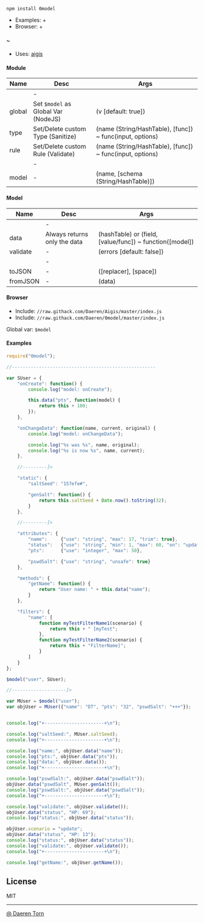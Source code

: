 `npm install 0model`

* Examples: +
* Browser: +

#### ~

* Uses: [aigis][2]


#### Module

| Name        | Desc        | Args			|
|-------------|-------------|-------------|
|             | -           ||
| global      | Set `$model` as Global Var (NodeJS)  				| (v [default: true]) 				|
| type        | Set/Delete custom Type (Sanitize) 					| (name (String/HashTable), [func]) ~ func(input, options) |
| rule        | Set/Delete custom Rule (Validate) 					| (name (String/HashTable), [func]) ~ func(input, options) |
|             | -           ||			
| model    	  | -								   					| (name, [schema (String/HashTable)]) 		|


#### Model

| Name        | Desc        | Args			|
|-------------|-------------|-------------|
|             | -           ||
| data        | Always returns only the data  			| (hashTable) or (field, [value/func]) ~ function([model]) |
| validate    | - 										| (errors [default: false]) |
|             | -           ||			
| toJSON      | -  										| ([replacer], [space]) |
| fromJSON    | -  										| (data) |
							
							
#### Browser

* Include: `//raw.githack.com/Daeren/Aigis/master/index.js`
* Include: `//raw.githack.com/Daeren/0model/master/index.js`

Global var: `$model`


#### Examples

```js
require("0model");

//-----------------------------------------------------

var SUser = {
    "onCreate": function() {
        console.log("model: onCreate");

        this.data("pts", function(model) {
            return this + 100;
        });
    },

    "onChangeData": function(name, current, original) {
        console.log("model: onChangeData");

        console.log("%s was %s", name, original);
        console.log("%s is now %s", name, current);
    },

    //---------]>

    "static": {
        "saltSeed": "157efe#",

        "genSalt": function() {
            return this.saltSeed + Date.now().toString(32);
        }
    },

    //---------]>

    "attributes": {
        "name":     {"use": "string", "max": 17, "trim": true},
        "status":   {"use": "string", "min": 1, "max": 60, "on": "update"},
        "pts":      {"use": "integer", "max": 50},

        "pswdSalt": {"use": "string", "unsafe": true}
    },

    "methods": {
        "getName": function() {
            return "User name: " + this.data("name");
        }
    },

    "filters": {
        "name": [
            function myTestFilterName1(scenario) {
                return this + " [myTest";
            },
            function myTestFilterName2(scenario) {
                return this + "FilterName]";
            }
        ]
    }
};

$model("user", SUser);

//--------------------]>

var MUser = $model("user");
var objUser = MUser({"name": "DT", "pts": "32", "pswdSalt": "+++"});


console.log("+----------------------+\n");

console.log("saltSeed:", MUser.saltSeed);
console.log("+----------------------+\n");

console.log("name:", objUser.data("name"));
console.log("pts:", objUser.data("pts"));
console.log("data:", objUser.data());
console.log("+----------------------+\n");

console.log("pswdSalt:", objUser.data("pswdSalt"));
objUser.data("pswdSalt", MUser.genSalt());
console.log("pswdSalt:", objUser.data("pswdSalt"));
console.log("+----------------------+\n");

console.log("validate:", objUser.validate());
objUser.data("status", "HP: 69");
console.log("status:", objUser.data("status"));

objUser.scenario = "update";
objUser.data("status", "HP: 13");
console.log("status:", objUser.data("status"));
console.log("validate:", objUser.validate());
console.log("+----------------------+\n");

console.log("getName:", objUser.getName());
```


## License

MIT

----------------------------------
[@ Daeren Torn][1]


[1]: http://666.io
[2]: https://www.npmjs.com/package/aigis
